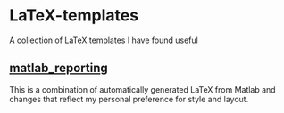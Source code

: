 # LaTeX-templates

A collection of LaTeX templates I have found useful

## [matlab_reporting](https://github.com/peterdobbs77/LaTeX-templates/tree/master/matlab_reporting)

This is a combination of automatically generated LaTeX from Matlab and changes that reflect my personal preference for style and layout.